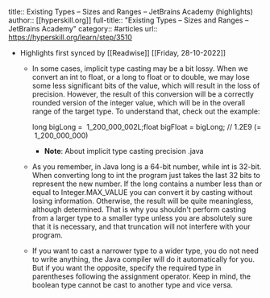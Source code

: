 title:: Existing Types – Sizes and Ranges – JetBrains Academy (highlights)
author:: [[hyperskill.org]]
full-title:: "Existing Types – Sizes and Ranges – JetBrains Academy"
category:: #articles
url:: https://hyperskill.org/learn/step/3510

- Highlights first synced by [[Readwise]] [[Friday, 28-10-2022]]
	- In some cases, implicit type casting may be a bit lossy. When we convert an int to float, or a long to float or to double, we may lose some less significant bits of the value, which will result in the loss of precision. However, the result of this conversion will be a correctly rounded version of the integer value, which will be in the overall range of the target type. To understand that, check out the example:
	  
	  long bigLong =  1_200_000_002L;float bigFloat = bigLong; // 1.2E9 (= 1_200_000_000)
		- **Note**: About implicit type casting precision .java
	- As you remember, in Java long is a 64-bit number, while int is 32-bit. When converting long to int the program just takes the last 32 bits to represent the new number. If the long contains a number less than or equal to Integer.MAX_VALUE you can convert it by casting without losing information. Otherwise, the result will be quite meaningless, although determined. That is why you shouldn't perform casting from a larger type to a smaller type unless you are absolutely sure that it is necessary, and that truncation will not interfere with your program.
	- If you want to cast a narrower type to a wider type, you do not need to write anything, the Java compiler will do it automatically for you. But if you want the opposite, specify the required type in parentheses following the assignment operator. Keep in mind, the boolean type cannot be cast to another type and vice versa.